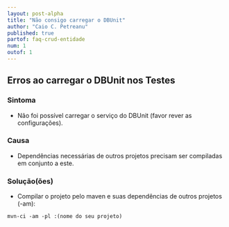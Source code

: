 ```yaml
---
layout: post-alpha
title: "Não consigo carregar o DBUnit"
author: "Caio C. Petreanu"
published: true
partof: faq-crud-entidade
num: 1
outof: 1
---
```


## Erros ao carregar o DBUnit nos Testes

### Sintoma

+ Não foi possível carregar o serviço do DBUnit (favor rever as configurações).

### Causa

+ Dependências necessárias de outros projetos precisam ser compiladas em conjunto a este.
  
### Solução(ões)

+ Compilar o projeto pelo maven e suas dependências de outros projetos (-am):
 
`mvn-ci -am -pl :(nome do seu projeto)`
